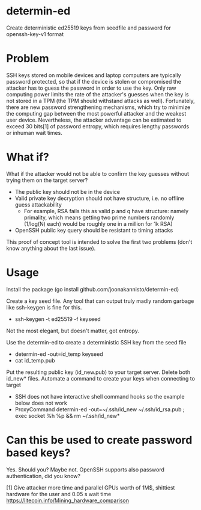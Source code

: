 # determin-ed
Create deterministic ed25519 keys from seedfile and password for openssh-key-v1 format

Problem
=======
SSH keys stored on mobile devices and laptop computers are typically password protected, so that if the device is stolen or compromised the attacker has to guess the password in order to use the key. Only raw computing power limits the rate of the attacker's guesses when the key is not stored in a TPM (the TPM should withstand attacks as well). Fortunately, there are new password strengthening mechanisms, which try to minimize the computing gap between the most powerful attacker and the weakest user device. Nevertheless, the attacker advantage can be estimated to exceed 30 bits[1] of password entropy, which requires lengthy passwords or inhuman wait times.

What if?
========
What if the attacker would not be able to confirm the key guesses without trying them on the target server?

 - The public key should not be in the device
 - Valid private key decryption should not have structure, i.e. no offline guess attackability
   - For example, RSA fails this as valid p and q have structure: namely primality, which means getting two prime numbers randomly (1/log(N) each) would be roughly one in a million for 1k RSA)
 - OpenSSH public key query should be resistant to timing attacks

This proof of concept tool is intended to solve the first two problems (don't know anything about the last issue).

Usage
=====
Install the package (go install github.com/joonakannisto/determin-ed)

Create a key seed file.
Any tool that can output truly madly random garbage like ssh-keygen is fine for this.

 - ssh-keygen -t ed25519 -f keyseed

Not the most elegant, but doesn't matter, got entropy.

Use the determin-ed to create a deterministic SSH key from the seed file

 -  determin-ed -out=id_temp keyseed
 -  cat id_temp.pub

Put the resulting public key (id_new.pub) to your target server. Delete both id_new* files.
Automate a command to create your keys when connecting to target

 - SSH does not have interactive shell command hooks so the example below does not work
 - ProxyCommand determin-ed -out=~/.ssh/id_new ~/.ssh/id_rsa.pub ; exec socket %h %p && rm ~/.ssh/id_new*

Can this be used to create password based keys?
===============================================
Yes. Should you? Maybe not. OpenSSH supports also password authentication, did you know?  




[1] Give attacker more time and parallel GPUs worth of 1M$, shittiest hardware for the user and 0.05 s wait time  https://litecoin.info/Mining_hardware_comparison
